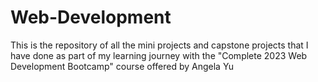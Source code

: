 # Web-Development
This is the repository of all the mini projects and capstone projects that I have done as part of my learning journey with the "Complete 2023 Web Development Bootcamp" course offered by Angela Yu
